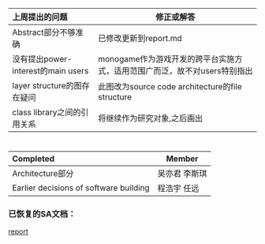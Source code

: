 | 上周提出的问题 | 修正或解答 |
|:---|--------|
| Abstract部分不够准确 | 已修改更新到report.md |
| 没有提出power-interest的main users | monogame作为游戏开发的跨平台实施方式，适用范围广而泛，故不对users特别指出 |
| layer structure的图存在疑问 | 此图改为source code architecture的file structure |
| class library之间的引用关系 | 将继续作为研究对象,之后画出 |
#
| Completed | Member | 
|:---|--------|
| Architecture部分 | 吴亦君 李斯琪 |
| Earlier decisions of software building | 程浩宇 任远 |

### 已恢复的SA文档：
[report](https://github.com/ruanti2018-1/zy1-monogame/blob/master/report.md)
